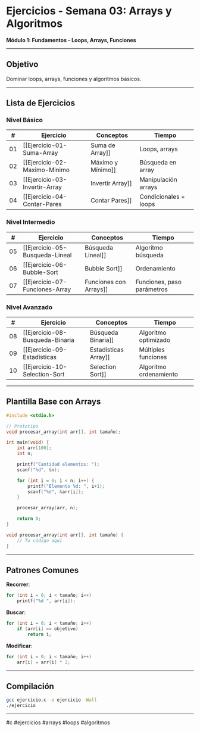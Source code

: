 # Ejercicios - Semana 03: Arrays y Algoritmos

**Módulo 1: Fundamentos - Loops, Arrays, Funciones**

---

## Objetivo

Dominar loops, arrays, funciones y algoritmos básicos.

---

## Lista de Ejercicios

### Nivel Básico

| # | Ejercicio | Conceptos | Tiempo |
|---|-----------|-----------|--------|
| 01 | [[Ejercicio-01-Suma-Array|Suma de Array]] | Loops, arrays | 20 min |
| 02 | [[Ejercicio-02-Maximo-Minimo|Máximo y Mínimo]] | Búsqueda en array | 25 min |
| 03 | [[Ejercicio-03-Invertir-Array|Invertir Array]] | Manipulación arrays | 30 min |
| 04 | [[Ejercicio-04-Contar-Pares|Contar Pares]] | Condicionales + loops | 20 min |

### Nivel Intermedio

| # | Ejercicio | Conceptos | Tiempo |
|---|-----------|-----------|--------|
| 05 | [[Ejercicio-05-Busqueda-Lineal|Búsqueda Lineal]] | Algoritmo búsqueda | 30 min |
| 06 | [[Ejercicio-06-Bubble-Sort|Bubble Sort]] | Ordenamiento | 40 min |
| 07 | [[Ejercicio-07-Funciones-Array|Funciones con Arrays]] | Funciones, paso parámetros | 35 min |

### Nivel Avanzado

| # | Ejercicio | Conceptos | Tiempo |
|---|-----------|-----------|--------|
| 08 | [[Ejercicio-08-Busqueda-Binaria|Búsqueda Binaria]] | Algoritmo optimizado | 50 min |
| 09 | [[Ejercicio-09-Estadisticas|Estadísticas Array]] | Múltiples funciones | 60 min |
| 10 | [[Ejercicio-10-Selection-Sort|Selection Sort]] | Algoritmo ordenamiento | 50 min |

---

## Plantilla Base con Arrays

```c
#include <stdio.h>

// Prototipo
void procesar_array(int arr[], int tamaño);

int main(void) {
    int arr[100];
    int n;

    printf("Cantidad elementos: ");
    scanf("%d", &n);

    for (int i = 0; i < n; i++) {
        printf("Elemento %d: ", i+1);
        scanf("%d", &arr[i]);
    }

    procesar_array(arr, n);

    return 0;
}

void procesar_array(int arr[], int tamaño) {
    // Tu código aquí
}
```

---

## Patrones Comunes

**Recorrer**:
```c
for (int i = 0; i < tamaño; i++)
    printf("%d ", arr[i]);
```

**Buscar**:
```c
for (int i = 0; i < tamaño; i++)
    if (arr[i] == objetivo)
        return i;
```

**Modificar**:
```c
for (int i = 0; i < tamaño; i++)
    arr[i] = arr[i] * 2;
```

---

## Compilación

```bash
gcc ejercicio.c -o ejercicio -Wall
./ejercicio
```

---

#c #ejercicios #arrays #loops #algoritmos
